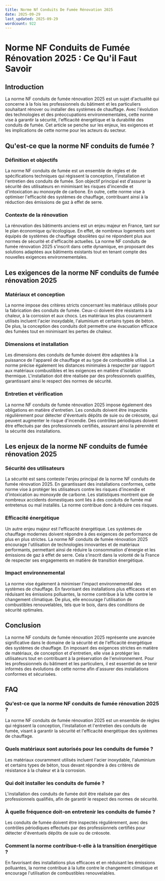 ```yaml
---
title: Norme Nf Conduits De Fumée Rénovation 2025
date: 2025-09-29
last_updated: 2025-09-29
wordcount: 922
---
```


# Norme NF Conduits de Fumée Rénovation 2025 : Ce Qu'il Faut Savoir

## Introduction

La norme NF conduits de fumée rénovation 2025 est un sujet d'actualité qui concerne à la fois les professionnels du bâtiment et les particuliers souhaitant rénover ou installer des systèmes de chauffage. Avec l'évolution des technologies et des préoccupations environnementales, cette norme vise à garantir la sécurité, l'efficacité énergétique et la durabilité des conduits de fumée. Cet article se penche sur les enjeux, les exigences et les implications de cette norme pour les acteurs du secteur.

## Qu'est-ce que la norme NF conduits de fumée ?

### Définition et objectifs

La norme NF conduits de fumée est un ensemble de règles et de spécifications techniques qui régissent la conception, l'installation et l'entretien des conduits de fumée. Son objectif principal est d'assurer la sécurité des utilisateurs en minimisant les risques d'incendie et d'intoxication au monoxyde de carbone. En outre, cette norme vise à optimiser l'efficacité des systèmes de chauffage, contribuant ainsi à la réduction des émissions de gaz à effet de serre.

### Contexte de la rénovation

La rénovation des bâtiments anciens est un enjeu majeur en France, tant sur le plan économique qu'écologique. En effet, de nombreux logements sont équipés de systèmes de chauffage obsolètes qui ne répondent plus aux normes de sécurité et d'efficacité actuelles. La norme NF conduits de fumée rénovation 2025 s'inscrit dans cette dynamique, en proposant des solutions adaptées aux bâtiments existants tout en tenant compte des nouvelles exigences environnementales.

## Les exigences de la norme NF conduits de fumée rénovation 2025

### Matériaux et conception

La norme impose des critères stricts concernant les matériaux utilisés pour la fabrication des conduits de fumée. Ceux-ci doivent être résistants à la chaleur, à la corrosion et aux chocs. Les matériaux les plus couramment utilisés incluent l'acier inoxydable, l'aluminium et certains types de béton. De plus, la conception des conduits doit permettre une évacuation efficace des fumées tout en minimisant les pertes de chaleur.

### Dimensions et installation

Les dimensions des conduits de fumée doivent être adaptées à la puissance de l'appareil de chauffage et au type de combustible utilisé. La norme précise également les distances minimales à respecter par rapport aux matériaux combustibles et les exigences en matière d'isolation thermique. L'installation doit être réalisée par des professionnels qualifiés, garantissant ainsi le respect des normes de sécurité.

### Entretien et vérification

La norme NF conduits de fumée rénovation 2025 impose également des obligations en matière d'entretien. Les conduits doivent être inspectés régulièrement pour détecter d'éventuels dépôts de suie ou de créosote, qui peuvent augmenter le risque d'incendie. Des contrôles périodiques doivent être effectués par des professionnels certifiés, assurant ainsi la pérennité et la sécurité des installations.

## Les enjeux de la norme NF conduits de fumée rénovation 2025

### Sécurité des utilisateurs

La sécurité est sans conteste l'enjeu principal de la norme NF conduits de fumée rénovation 2025. En garantissant des installations conformes, cette norme vise à protéger les utilisateurs contre les risques d'incendie et d'intoxication au monoxyde de carbone. Les statistiques montrent que de nombreux accidents domestiques sont liés à des conduits de fumée mal entretenus ou mal installés. La norme contribue donc à réduire ces risques.

### Efficacité énergétique

Un autre enjeu majeur est l'efficacité énergétique. Les systèmes de chauffage modernes doivent répondre à des exigences de performance de plus en plus strictes. La norme NF conduits de fumée rénovation 2025 encourage l'utilisation de technologies innovantes et de matériaux performants, permettant ainsi de réduire la consommation d'énergie et les émissions de gaz à effet de serre. Cela s'inscrit dans la volonté de la France de respecter ses engagements en matière de transition énergétique.

### Impact environnemental

La norme vise également à minimiser l'impact environnemental des systèmes de chauffage. En favorisant des installations plus efficaces et en réduisant les émissions polluantes, la norme contribue à la lutte contre le changement climatique. De plus, elle encourage l'utilisation de combustibles renouvelables, tels que le bois, dans des conditions de sécurité optimales.

## Conclusion

La norme NF conduits de fumée rénovation 2025 représente une avancée significative dans le domaine de la sécurité et de l'efficacité énergétique des systèmes de chauffage. En imposant des exigences strictes en matière de matériaux, de conception et d'entretien, elle vise à protéger les utilisateurs tout en contribuant à la préservation de l'environnement. Pour les professionnels du bâtiment et les particuliers, il est essentiel de se tenir informés des évolutions de cette norme afin d'assurer des installations conformes et sécurisées.

## FAQ

### Qu'est-ce que la norme NF conduits de fumée rénovation 2025 ?

La norme NF conduits de fumée rénovation 2025 est un ensemble de règles qui régissent la conception, l'installation et l'entretien des conduits de fumée, visant à garantir la sécurité et l'efficacité énergétique des systèmes de chauffage.

### Quels matériaux sont autorisés pour les conduits de fumée ?

Les matériaux couramment utilisés incluent l'acier inoxydable, l'aluminium et certains types de béton, tous devant répondre à des critères de résistance à la chaleur et à la corrosion.

### Qui doit installer les conduits de fumée ?

L'installation des conduits de fumée doit être réalisée par des professionnels qualifiés, afin de garantir le respect des normes de sécurité.

### À quelle fréquence doit-on entretenir les conduits de fumée ?

Les conduits de fumée doivent être inspectés régulièrement, avec des contrôles périodiques effectués par des professionnels certifiés pour détecter d'éventuels dépôts de suie ou de créosote.

### Comment la norme contribue-t-elle à la transition énergétique ?

En favorisant des installations plus efficaces et en réduisant les émissions polluantes, la norme contribue à la lutte contre le changement climatique et encourage l'utilisation de combustibles renouvelables.